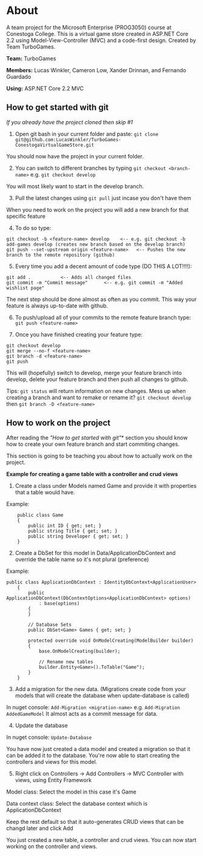 # About
A team project for the Microsoft Enterprise (PROG3050) course at Conestoga College. This is a virtual game store created in ASP.NET Core 2.2 using Model-View-Controller (MVC) and a code-first design. Created by Team TurboGames.

**Team:** TurboGames

**Members:** Lucas Winkler, Cameron Low, Xander Drinnan, and Fernando Guardado

**Using:** ASP.NET Core 2.2 MVC

## How to get started with git

*If you already have the project cloned then skip #1*

1. Open git bash in your current folder and paste: `git clone git@github.com:LucasWinkler/TurboGames-ConestogaVirtualGameStore.git`

You should now have the project in your current folder.

2. You can switch to different branches by typing `git checkout <branch-name>` e.g. `git checkout develop`

You will most likely want to start in the develop branch.

3. Pull the latest changes using `git pull` just incase you don't have them

When you need to work on the project you will add a new branch for that specific feature

4. To do so type: 
```
git checkout -b <feature-name> develop    <-- e.g. git checkout -b add-games develop (creates new branch based on the develop branch)
git push --set-upstream origin <feature-name>   <-- Pushes the new branch to the remote repository (github)
```

5. Every time you add a decent amount of code type (DO THIS A LOT!!!!):
```
git add .			<-- Adds all changed files
git commit -m "Commit message"		<--	e.g. git commit -m "Added wishlist page"
``` 

The next step should be done almost as often as you commit. 
This way your feature is always up-to-date with github.

6. To push/upload all of your commits to the remote feature branch type: `git push <feature-name>`

7. Once you have finished creating your feature type: 
```
git checkout develop
git merge --no-f <feature-name>
git branch -d <feature-name>
git push
```

This will (hopefully) switch to develop, merge your feature branch into develop, delete your feature branch and then push all changes to github.

Tips: 
`git status` will  return information on new changes.
Mess up when creating a branch and want to remake or rename it? `git checkout develop` then `git branch -D <feature-name>`

## How to work on the project

After reading the *"How to get started with git"** section you should know how to create your own feature branch and start commiting changes.

This section is going to be teaching you about how to actually work on the project.

**Example for creating a game table with a controller and crud views**

1. Create a class under Models named Game and provide it with properties that a table would have.

Example:
```
    public class Game
    {
        public int ID { get; set; }
        public string Title { get; set; }
        public string Developer { get; set; }
    }
```

2. Create a DbSet for this model in Data/ApplicationDbContext and override the table name so it's not plural (preference)

Example:
```
public class ApplicationDbContext : IdentityDbContext<ApplicationUser>
    {
        public ApplicationDbContext(DbContextOptions<ApplicationDbContext> options)
            : base(options)
        {
        }

        // Database Sets
        public DbSet<Game> Games { get; set; }

        protected override void OnModelCreating(ModelBuilder builder)
        {
            base.OnModelCreating(builder);

            // Rename new tables
            builder.Entity<Game>().ToTable("Game");
        }
    }
```

3. Add a migration for the new data. (Migrations create code from your models that will create the database when update-database is called)

In nuget console: `Add-Migration <migration-name>` e.g. `Add-Migration AddedGameModel` It almost acts as a commit message for data.

4. Update the database

In nuget console: `Update-Database`

You have now just created a data model and created a migration so that it can be added it to the database.
You're now able to start creating the controllers and views for this model.

5. Right click on Controllers -> Add Controllers -> MVC Controller with views, using Entity Framework

Model class: Select the model in this case it's Game

Data context class: Select the database context which is ApplicationDbContext

Keep the rest default so that it auto-generates CRUD views that can be changd later and click Add

You just created a new table, a controller and crud views. You can now start working on the controller and views.